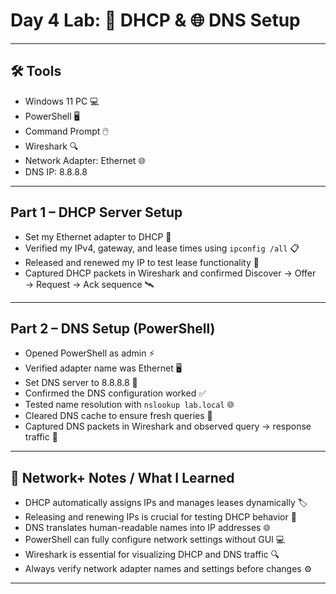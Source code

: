 # Day 4 Lab: 🧮 DHCP & 🌐 DNS Setup

---

## **🛠 Tools**
- Windows 11 PC 💻
- PowerShell 🖥️
- Command Prompt 🖱️
- Wireshark 🔍
- Network Adapter: Ethernet 🌐
- DNS IP: 8.8.8.8

---

## **Part 1 – DHCP Server Setup**

- Set my Ethernet adapter to DHCP 🔄  
- Verified my IPv4, gateway, and lease times using `ipconfig /all` 📋  
- Released and renewed my IP to test lease functionality 🔁  
- Captured DHCP packets in Wireshark and confirmed Discover → Offer → Request → Ack sequence 🛰️  

---

## **Part 2 – DNS Setup (PowerShell)**

- Opened PowerShell as admin ⚡  
- Verified adapter name was Ethernet 🖥️  
- Set DNS server to 8.8.8.8 🧭  
- Confirmed the DNS configuration worked ✅  
- Tested name resolution with `nslookup lab.local` 🌐  
- Cleared DNS cache to ensure fresh queries 🧹  
- Captured DNS packets in Wireshark and observed query → response traffic 📡  

---

## **📝 Network+ Notes / What I Learned**

- DHCP automatically assigns IPs and manages leases dynamically 🏷️  
- Releasing and renewing IPs is crucial for testing DHCP behavior 🔁  
- DNS translates human-readable names into IP addresses 🌐  
- PowerShell can fully configure network settings without GUI 💻  
- Wireshark is essential for visualizing DHCP and DNS traffic 🔍  
- Always verify network adapter names and settings before changes ⚙️  

---
